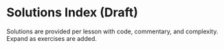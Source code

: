 # Solutions Index (Draft)

Solutions are provided per lesson with code, commentary, and complexity. Expand as exercises are added.
